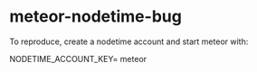 meteor-nodetime-bug
===================

To reproduce, create a nodetime account and start meteor with:

NODETIME_ACCOUNT_KEY=<your-account-key> meteor